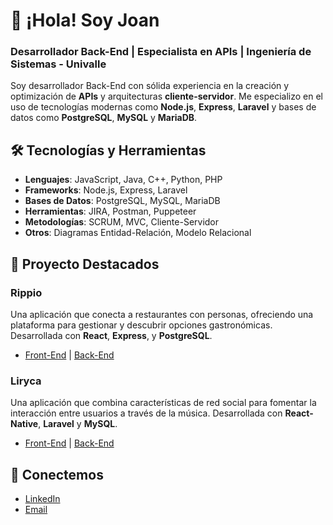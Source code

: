 # 👋 ¡Hola! Soy Joan

### Desarrollador Back-End | Especialista en APIs | Ingeniería de Sistemas - Univalle

Soy desarrollador Back-End con sólida experiencia en la creación y optimización de **APIs** y arquitecturas **cliente-servidor**. Me especializo en el uso de tecnologías modernas como **Node.js**, **Express**, **Laravel** y bases de datos como **PostgreSQL**, **MySQL** y **MariaDB**.

## 🛠️ Tecnologías y Herramientas

- **Lenguajes**: JavaScript, Java, C++, Python, PHP
- **Frameworks**: Node.js, Express, Laravel
- **Bases de Datos**: PostgreSQL, MySQL, MariaDB
- **Herramientas**: JIRA, Postman, Puppeteer
- **Metodologías**: SCRUM, MVC, Cliente-Servidor
- **Otros**: Diagramas Entidad-Relación, Modelo Relacional

## 🚀 Proyecto Destacados
### Rippio
Una aplicación que conecta a restaurantes con personas, ofreciendo una plataforma para gestionar y descubrir opciones gastronómicas. Desarrollada con **React**, **Express**, y **PostgreSQL**.
- [Front-End](https://github.com/DanilsGit/Rippio) | [Back-End](https://github.com/LifeRIP/rippio-backend)
### Liryca
Una aplicación que combina características de red social para fomentar la interacción entre usuarios a través de la música. Desarrollada con **React-Native**, **Laravel** y **MySQL**.
- [Front-End](https://github.com/DanilsGit/liryca) | [Back-End](https://github.com/LifeRIP/liryca-backend)

## 🤝 Conectemos
- [LinkedIn](https://www.linkedin.com/in/joanmja) 
- [Email](mailto:jmjara.dev@gmail.com)
